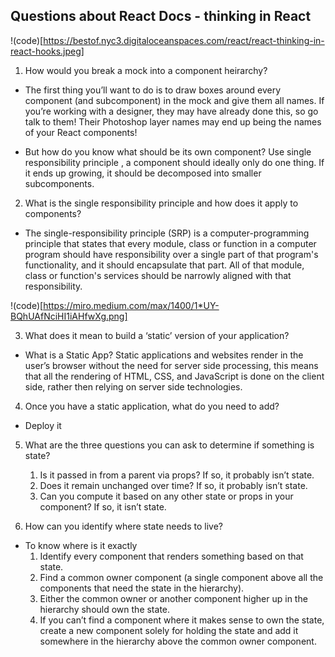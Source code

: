 ## Questions about React Docs - thinking in React  


!(code)[https://bestof.nyc3.digitaloceanspaces.com/react/react-thinking-in-react-hooks.jpeg]


1. How would you break a mock into a component heirarchy?  
* The first thing you’ll want to do is to draw boxes around every component (and subcomponent) in the mock and give them all names. If you’re working with a designer, they may have already done this, so go talk to them! Their Photoshop layer names may end up being the names of your React components!

* But how do you know what should be its own component? Use single responsibility principle , a component should ideally only do one thing. If it ends up growing, it should be decomposed into smaller subcomponents.  

2. What is the single responsibility principle and how does it apply to components?  
* The single-responsibility principle (SRP) is a computer-programming principle that states that every module, class or function in a computer program should have responsibility over a single part of that program's functionality, and it should encapsulate that part. All of that module, class or function's services should be narrowly aligned with that responsibility.  


!(code)[https://miro.medium.com/max/1400/1*UY-BQhUAfNciHI1iAHfwXg.png]

3. What does it mean to build a ‘static’ version of your application?  
* What is a Static App?
Static applications and websites render in the user’s browser without the need for server side processing, this means that all the rendering of HTML, CSS, and JavaScript is done on the client side, rather then relying on server side technologies.   

4. Once you have a static application, what do you need to add?  
* Deploy it
5. What are the three questions you can ask to determine if something is state?  
   1. Is it passed in from a parent via props? If so, it probably isn’t state.
   2. Does it remain unchanged over time? If so, it probably isn’t state.
   3. Can you compute it based on any other state or props in your component? If so, it isn’t state.

6. How can you identify where state needs to live?   
* To know where is it exactly 
  1. Identify every component that renders something based on that state.
  2. Find a common owner component (a single component above all the components that need the state in the hierarchy).
  3. Either the common owner or another component higher up in the hierarchy should own the state.
  4. If you can’t find a component where it makes sense to own the state, create a new component solely for holding the state and add it somewhere in the hierarchy above the common owner component.
